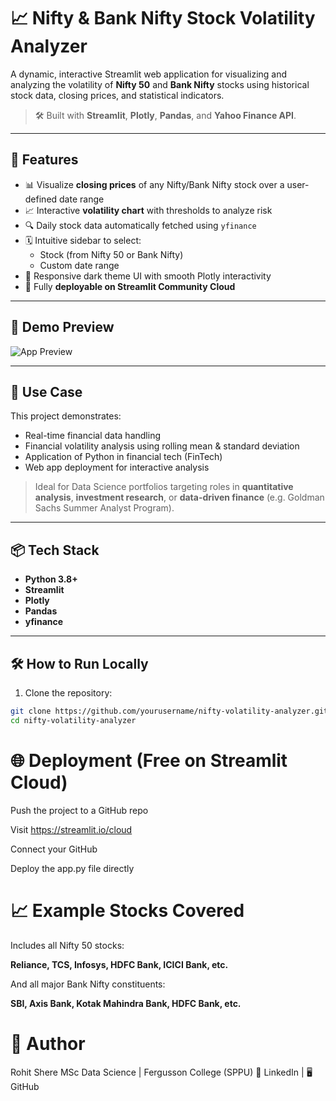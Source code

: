 # 📈 Nifty & Bank Nifty Stock Volatility Analyzer

A dynamic, interactive Streamlit web application for visualizing and analyzing the volatility of **Nifty 50** and **Bank Nifty** stocks using historical stock data, closing prices, and statistical indicators.

> 🛠 Built with **Streamlit**, **Plotly**, **Pandas**, and **Yahoo Finance API**.

---

## 🚀 Features

- 📊 Visualize **closing prices** of any Nifty/Bank Nifty stock over a user-defined date range
- 📈 Interactive **volatility chart** with thresholds to analyze risk
- 🔍 Daily stock data automatically fetched using `yfinance`
- 🗓️ Intuitive sidebar to select:
  - Stock (from Nifty 50 or Bank Nifty)
  - Custom date range
- 🌙 Responsive dark theme UI with smooth Plotly interactivity
- 🔁 Fully **deployable on Streamlit Community Cloud**

---

## 📸 Demo Preview

![App Preview](assets/app_screenshot.png) <!-- Optional: Replace with your screenshot path -->

---

## 🧠 Use Case

This project demonstrates:
- Real-time financial data handling
- Financial volatility analysis using rolling mean & standard deviation
- Application of Python in financial tech (FinTech)
- Web app deployment for interactive analysis

> Ideal for Data Science portfolios targeting roles in **quantitative analysis**, **investment research**, or **data-driven finance** (e.g. Goldman Sachs Summer Analyst Program).

---

## 📦 Tech Stack

- **Python 3.8+**
- **Streamlit**
- **Plotly**
- **Pandas**
- **yfinance**

---

## 🛠 How to Run Locally

1. Clone the repository:

```bash
git clone https://github.com/yourusername/nifty-volatility-analyzer.git
cd nifty-volatility-analyzer
```


# 🌐 Deployment (Free on Streamlit Cloud)
Push the project to a GitHub repo

Visit https://streamlit.io/cloud

Connect your GitHub

Deploy the app.py file directly

# 📈 Example Stocks Covered
Includes all Nifty 50 stocks:

**Reliance, TCS, Infosys, HDFC Bank, ICICI Bank, etc.**

And all major Bank Nifty constituents:

**SBI, Axis Bank, Kotak Mahindra Bank, HDFC Bank, etc.**


# 👤 Author
Rohit Shere
MSc Data Science | Fergusson College (SPPU)
🔗 LinkedIn | 🖥️ GitHub